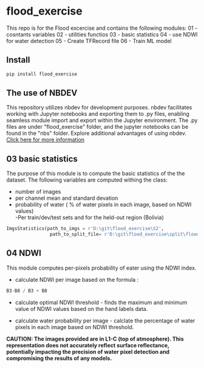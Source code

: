 # flood_exercise

<!-- WARNING: THIS FILE WAS AUTOGENERATED! DO NOT EDIT! -->

This repo is for the Flood excercise and contains the following modules:
01 - cosntants variables
02 - utilities functios
03 - basic statistics 
04 - use NDWI for water detection
05 - Create TFRecord file
06 - Train ML model 

## Install

``` sh
pip install flood_exercise
```

## The use of NBDEV

This repository utilizes nbdev for development purposes. nbdev facilitates working with Jupyter notebooks and exporting them to .py files, enabling seamless module import and export within the Jupyter environment. The .py files are under "flood_exercise" folder, and the jupyter notebooks can be found in the "nbs" folder.  Explore additional advantages of using nbdev. [Click here for more information](https://nbdev.fast.ai/tutorials/tutorial.html)

## 03 basic statistics

The purpose of this module is to compute the basic statistics of the the dataset. 
The following variables are computed withing the class:
- number of images  
- per channel mean and standard devation  
- probability of water ( % of water pixels in each image, based on NDWI values)  
-Per train/dev/test sets and for the held-out region (Bolivia)


``` python
ImgsStatistics(path_to_imgs = r'D:\git\flood_exercise\S2',
                path_to_split_file= r'D:\git\flood_exercise\split\flood_handlabeled' )
```


## 04 NDWI
This module computes per-pixels probability of eater using the NDWI index.

- calculate NDWI per image based on the formula :
``` python  
B3-B8 / B3 + B8
```
- calculate optimal NDWI threshold - finds the maximum and minimum value of NDWI values based on the hand labels data. 

- calculate water probability per image - calclate the percentage of water pixels in each image based on NDWI threshold.



**CAUTION: The images provided are in L1-C (top of atmosphere). This representation does not accurately reflect surface reflectance, potentially impacting the precision of water pixel detection and compromising the results of any models.**




